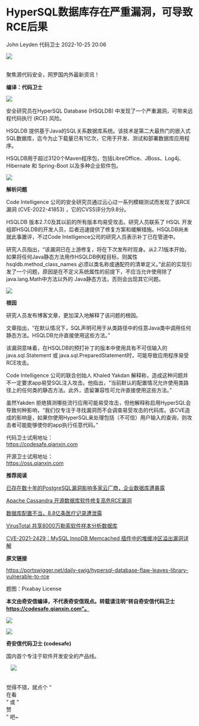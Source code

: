 #  HyperSQL数据库存在严重漏洞，可导致RCE后果   
John Leyden  代码卫士   2022-10-25 20:06  
  
![](https://mmbiz.qpic.cn/mmbiz_gif/Az5ZsrEic9ot90z9etZLlU7OTaPOdibteeibJMMmbwc29aJlDOmUicibIRoLdcuEQjtHQ2qjVtZBt0M5eVbYoQzlHiaw/640?wx_fmt=gif "")  
  
   
聚焦源代码安全，网罗国内外最新资讯！  
  
**编译：代码卫士**  
  
![](https://mmbiz.qpic.cn/mmbiz_png/oBANLWYScMTWdwrkSsm0ZibM3IpjiaSWHJxBNhicvxPAjmd1GzkvnxWPHmiaaWMNe3m8MVKsMkFdcDg6yicZliaqnV5w/640?wx_fmt=png "")  
  
  
安全研究员在HyperSQL Database (HSQLDB) 中发现了一个严重漏洞，可带来远程代码执行 (RCE) 风险。  
  
  
HSQLDB 提供基于Java的SQL关系数据库系统。该技术是第二大最热门的嵌入式SQL数据库，迄今为止下载量已有1亿次，它用于开发、测试和部署数据库应用程序。  
  
HSQLDB用于超过3120个Maven程序包，包括LibreOffice、JBoss、Log4j、Hibernate 和 Spring-Boot 以及多种企业软件包。  
  
  
![](https://mmbiz.qpic.cn/mmbiz_png/oBANLWYScMTWdwrkSsm0ZibM3IpjiaSWHJgXKHKBGQOVbpy1NwwVFr4mba5P50wbztgg5I7O6yHJZFvicYibGgDJPQ/640?wx_fmt=png "")  
  
**解析问题**  
  
  
Code Intelligence 公司的安全研究员通过云心过一系列模糊测试而发现了该RCE漏洞 (CVE-2022-41853) ，它的CVSS评分为9.8分。  
  
HSQLDB 版本2.7.0及其以前的所有版本均易受攻击。研究人员联系了 HSQL 开发组即HSQLDB的开发人员，后者迅速提供了修复方案和缓解措施。HSQLDB尚未就此事置评，不过Code Intelligence公司的研究人员表示补丁已在管道中。  
  
研究人员指出，“该漏洞已在上游修复，将在下次发布时现身。从2.7.1版本开始，如果将任何Java静态方法用作HSQLDB例程目标，则属性hsqldb.method_class_names 必须以类名称或通配符的清单定义。”此前的实现引发了一个问题，原因是在不定义系统属性的前提下，不应当允许使用除了java.lang.Math中方法以外的 Java静态方法，否则会出现其它问题。  
  
  
![](https://mmbiz.qpic.cn/mmbiz_png/oBANLWYScMTWdwrkSsm0ZibM3IpjiaSWHJgXKHKBGQOVbpy1NwwVFr4mba5P50wbztgg5I7O6yHJZFvicYibGgDJPQ/640?wx_fmt=png "")  
  
**根因**  
  
  
研究人员发布博客文章，更加深入地解释了该问题的根因。  
  
文章指出，“在默认情况下，SQL声明可用于从类路径中的任意Java类中调用任何静态方法。HSQLDB允许直接使用这些方法。”  
  
该漏洞意味着，在HSQLDB的预打补丁的版本中使用具有不可信输入的java.sql.Statement 或 java.sql.PreparedStatement时，可能导致应用程序易受RCE攻击。  
  
Code Intelligence 公司的联合创始人 Khaled Yakdan 解释称，造成这种问题并不一定要求app易受SQL注入攻击。他指出，“当前默认的配置情况允许使用类路径上的任何类的静态方法。此外，遗留兼容性可允许直接使用这些方法。”  
  
虽然Yakden 拒绝猜测哪些流行应用可能易受攻击，但他解释称启用HyperSQL会导致何种影响，“我们仅专注于寻找漏洞而不会调查易受攻击的代码库。该CVE造成的影响是，如果你使用HyperSQL来处理包括（不可信）用户输入的查询，则攻击者可能能够使你的app执行任意代码。”  
  
  
代码卫士试用地址：  
https://codesafe.qianxin.com  
  
开源卫士试用地址：  
https://oss.qianxin.com  
  
  
  
  
  
  
  
  
  
  
  
  
**推荐阅读**  
  
[已存在数十年的PostgreSQL漏洞影响多家云厂商，企业数据库遭暴露](http://mp.weixin.qq.com/s?__biz=MzI2NTg4OTc5Nw==&mid=2247513590&idx=2&sn=d39361bd34d64d8416bb282dd8ccf9d6&chksm=ea94849cdde30d8a7154632057b0922178990c360416b3b71086143ba351c833dd86cf3bbc54&scene=21#wechat_redirect)  
  
  
[Apache Cassandra 开源数据库软件修复高危RCE漏洞](http://mp.weixin.qq.com/s?__biz=MzI2NTg4OTc5Nw==&mid=2247510538&idx=2&sn=1d92fa67b48167800ad01baa90c58cbd&chksm=ea949b60dde312765657b9d469ce2b1b6befbad085737df863891995b40982a6109939fb82b2&scene=21#wechat_redirect)  
  
  
[数据库配置不当，8.8亿条医疗记录遭泄露](http://mp.weixin.qq.com/s?__biz=MzI2NTg4OTc5Nw==&mid=2247508847&idx=2&sn=69fda91db14f44156bbda8c709543fd8&chksm=ea949205dde31b1380876edee60c97cca229f5f3ce33734d4a9ce744adcc15e3f2b001e582ea&scene=21#wechat_redirect)  
  
  
[VirusTotal 共享8000万勒索软件样本分析数据库](http://mp.weixin.qq.com/s?__biz=MzI2NTg4OTc5Nw==&mid=2247508375&idx=3&sn=2debe706e0c0168c7c552da517c32c42&chksm=ea9490fddde319eb61c3e23eb50a8f88ff044af6f274f73d0c6e27488338d4577d42b6cf2bde&scene=21#wechat_redirect)  
  
  
[CVE-2021-2429：MySQL InnoDB Memcached 插件中的堆缓冲区溢出漏洞详解](http://mp.weixin.qq.com/s?__biz=MzI2NTg4OTc5Nw==&mid=2247507667&idx=1&sn=9924d3749ef15cc36b3f13d7e72eb761&chksm=ea94efb9dde366af33f3d0c0ddbc7837e31a2848426fcff964fa62a5749ab5d743f53756aa83&scene=21#wechat_redirect)  
  
  
  
  
**原文链接**  
  
https://portswigger.net/daily-swig/hypersql-database-flaw-leaves-library-vulnerable-to-rce  
  
  
题图：Pixabay License  
  
  
**本文由奇安信编译，不代表奇安信观点。转载请注明“转自奇安信代码卫士 https://codesafe.qianxin.com”。**  
  
  
  
  
![](https://mmbiz.qpic.cn/mmbiz_jpg/oBANLWYScMSf7nNLWrJL6dkJp7RB8Kl4zxU9ibnQjuvo4VoZ5ic9Q91K3WshWzqEybcroVEOQpgYfx1uYgwJhlFQ/640?wx_fmt=jpeg "")  
  
![](https://mmbiz.qpic.cn/mmbiz_jpg/oBANLWYScMSN5sfviaCuvYQccJZlrr64sRlvcbdWjDic9mPQ8mBBFDCKP6VibiaNE1kDVuoIOiaIVRoTjSsSftGC8gw/640?wx_fmt=jpeg "")  
  
**奇安信代码卫士 (codesafe)**  
  
国内首个专注于软件开发安全的产品线。  
  
   ![](https://mmbiz.qpic.cn/mmbiz_gif/oBANLWYScMQ5iciaeKS21icDIWSVd0M9zEhicFK0rbCJOrgpc09iaH6nvqvsIdckDfxH2K4tu9CvPJgSf7XhGHJwVyQ/640?wx_fmt=gif "")  
  
   
觉得不错，就点个 “  
在看  
” 或 "  
赞  
” 吧~  
  
